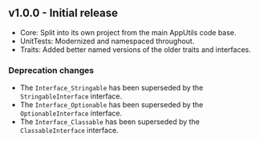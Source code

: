 ## v1.0.0 - Initial release
- Core: Split into its own project from the main AppUtils code base.
- UnitTests: Modernized and namespaced throughout.
- Traits: Added better named versions of the older traits and interfaces.

### Deprecation changes

- The `Interface_Stringable` has been superseded by the
  `StringableInterface` interface.
- The `Interface_Optionable` has been superseded by the
  `OptionableInterface` interface.
- The `Interface_Classable` has been superseded by the
  `ClassableInterface` interface.
